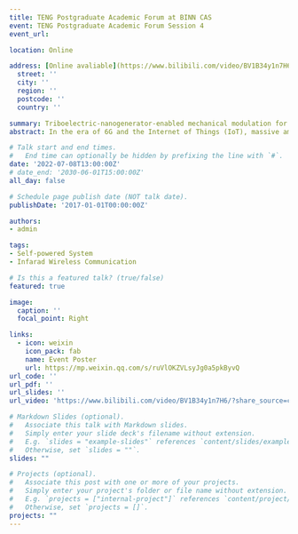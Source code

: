 ```yaml
---
title: TENG Postgraduate Academic Forum at BINN CAS
event: TENG Postgraduate Academic Forum Session 4
event_url: 

location: Online

address: [Online avaliable](https://www.bilibili.com/video/BV1B34y1n7H6/?share_source=copy_web&vd_source=f04d4ba724dedb35f0fea536297a7c4a)
  street: ''
  city: ''
  region: ''
  postcode: ''
  country: ''

summary: Triboelectric-nanogenerator-enabled mechanical modulation for infrared wireless communications
abstract: In the era of 6G and the Internet of Things (IoT), massive amounts of data are produced by distributed sensors and transferred wirelessly between various smart devices. Meanwhile, the proportion of global energy expended on communications keeps increasing. A possible solution to reduce energy required for information transfer is harvesting pervasive mechanical energy. However, the popularization of so-far-realized visible-light-based self-powered optical wireless communications (OWC) systems is restricted by ambient light conditions and complex receiver designs. In this work, an infrared (IR)-based OWC system is proposed to leverage a triboelectric nanogenerator (TENG) to achieve information encoding and transmission using an IR signal that is robust against light interference. Specifically, the mechanical motion and mechanical structures of TENGs can be utilized to convey information and power the IR emitter. Moreover, the system supports diverse TENG structures and can accommodate different demands. Our research shows that self-powered IR-based OWC, with the merits of long transmission distances, high adaptability, and low cost, may significantly promote TENG-enabled OWC and pave the way for sustainable communications.

# Talk start and end times.
#   End time can optionally be hidden by prefixing the line with `#`.
date: '2022-07-08T13:00:00Z'
# date_end: '2030-06-01T15:00:00Z'
all_day: false

# Schedule page publish date (NOT talk date).
publishDate: '2017-01-01T00:00:00Z'

authors:
- admin

tags:
- Self-powered System
- Infarad Wireless Communication

# Is this a featured talk? (true/false)
featured: true

image:
  caption: ''
  focal_point: Right

links:
  - icon: weixin
    icon_pack: fab
    name: Event Poster
    url: https://mp.weixin.qq.com/s/ruVlOKZVLsyJg0a5pkByvQ
url_code: ''
url_pdf: ''
url_slides: ''
url_video: 'https://www.bilibili.com/video/BV1B34y1n7H6/?share_source=copy_web&vd_source=f04d4ba724dedb35f0fea536297a7c4a'

# Markdown Slides (optional).
#   Associate this talk with Markdown slides.
#   Simply enter your slide deck's filename without extension.
#   E.g. `slides = "example-slides"` references `content/slides/example-slides.md`.
#   Otherwise, set `slides = ""`.
slides: ""

# Projects (optional).
#   Associate this post with one or more of your projects.
#   Simply enter your project's folder or file name without extension.
#   E.g. `projects = ["internal-project"]` references `content/project/deep-learning/index.md`.
#   Otherwise, set `projects = []`.
projects: ""
---
```

